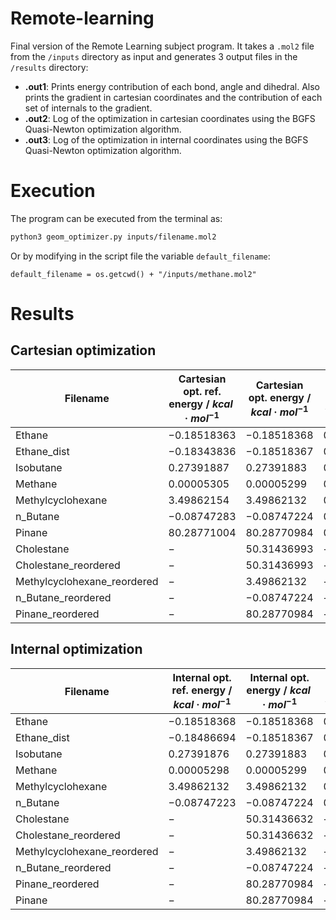 # Remote-learning
Final version of the Remote Learning subject program. It takes a `.mol2` file from the `/inputs` directory as input and generates 3 output files in the `/results` directory:

- **.out1**: Prints energy contribution of each bond, angle and dihedral. Also prints the gradient in cartesian coordinates and the contribution of each set of internals to the gradient.
- **.out2**: Log of the optimization in cartesian coordinates using the BGFS Quasi-Newton optimization algorithm.
- **.out3**: Log of the optimization in internal coordinates using the BGFS Quasi-Newton optimization algorithm. 

# Execution
The program can be executed from the terminal as:
```bash
python3 geom_optimizer.py inputs/filename.mol2
```
Or by modifying in the script file the variable `default_filename`:
```python3
default_filename = os.getcwd() + "/inputs/methane.mol2"
```


# Results
## Cartesian optimization

| Filename                    | Cartesian opt. ref. energy / $kcal · mol^{-1}$ | Cartesian opt. energy / $kcal · mol^{-1}$ | Deviation /  $kcal · mol^{-1}$ |
| --------------------------- | ---------------------------------------------- | ----------------------------------------- | ------------------------------ |
| Ethane                      | $-0.18518363$                                    | $-0.18518368$                               | $0.00000005$                     |
| Ethane_dist                 | $-0.18343836$                                    | $-0.18518367$                               | $0.00174531$                     |
| Isobutane                   | $0.27391887$                                     | $0.27391883$                                | $0.00000004$                     |
| Methane                     | $0.00005305$                                     | $0.00005299$                                | $0.00000006$                     |
| Methylcyclohexane           | $3.49862154$                                     | $3.49862132$                                | $0.00000022$                     |
| n_Butane                    | $-0.08747283$                                    | $-0.08747224$                               | $0.00000059$                     |
| Pinane                      | $80.28771004$                                    |  $80.28770984$                              | $0.0000002$                      |
| Cholestane                  | $-$                                              | $50.31436993$                               | $-$                              |
| Cholestane_reordered        | $-$                                              | $50.31436993$                               | $-$                              |
| Methylcyclohexane_reordered | $-$                                              | $3.49862132$                                | $-$                              |
| n_Butane_reordered          | $-$                                              | $-0.08747224$                               | $-$                              |
| Pinane_reordered            | $-$                                              | $80.28770984$                               | $-$                              |


## Internal optimization


| Filename                    | Internal opt. ref. energy / $kcal · mol^{-1}$ | Internal opt. energy / $kcal · mol^{-1}$ | Deviation /  $kcal · mol^{-1}$ |
| --------------------------- | --------------------------------------------- | ---------------------------------------- | ------------------------------ |
| Ethane                      | $-0.18518368$                                 | $-0.18518368$                            | $0$                            |
| Ethane_dist                 | $-0.18486694$                                 | $-0.18518367$                            | $0.00031673$                   |
| Isobutane                   | $0.27391876$                                  | $0.27391883$                             | $0.0000007$                    |
| Methane                     | $0.00005298$                                  | $0.00005299$                             | $0.00000001$                   |
| Methylcyclohexane           | $3.49862132$                                  | $3.49862132$                             | $0$                            |
| n_Butane                    | $-0.08747223$                                 | $-0.08747224$                            | $0.00000001$                   |
| Cholestane                  | $-$                                           | $50.31436632$                            | $-$                            |
| Cholestane_reordered        | $-$                                           | $50.31436632$                            | $-$                            |
| Methylcyclohexane_reordered | $-$                                           | $3.49862132$                             | $-$                            |
| n_Butane_reordered          | $-$                                           | $-0.08747224$                            | $-$                            |
| Pinane_reordered            | $-$                                           | $80.28770984$                            | $-$                            |
| Pinane                      | $-$                                           | $80.28770984$                            | $-$                            |


